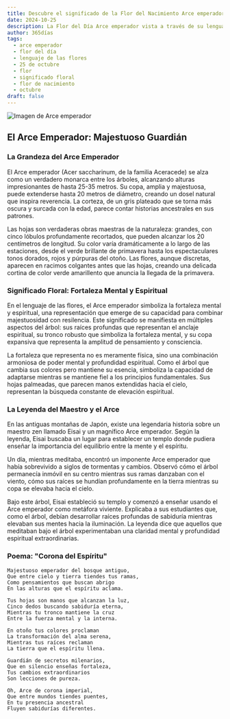 ```yaml
---
title: Descubre el significado de la Flor del Nacimiento Arce emperador del 25 de octubre
date: 2024-10-25
description: La Flor del Día Arce emperador vista a través de su lenguaje floral e historias
author: 365días
tags:
  - arce emperador
  - flor del día
  - lenguaje de las flores
  - 25 de octubre
  - flor
  - significado floral
  - flor de nacimiento
  - octubre
draft: false
---
```


![Imagen de Arce emperador](https://cdn.pixabay.com/photo/2016/12/22/03/34/red-leaves-1924443_1280.jpg#center)


## El Arce Emperador: Majestuoso Guardián

### La Grandeza del Arce Emperador

El Arce emperador (Acer saccharinum, de la familia Aceracede) se alza como un verdadero monarca entre los árboles, alcanzando alturas impresionantes de hasta 25-35 metros. Su copa, amplia y majestuosa, puede extenderse hasta 20 metros de diámetro, creando un dosel natural que inspira reverencia. La corteza, de un gris plateado que se torna más oscura y surcada con la edad, parece contar historias ancestrales en sus patrones.

Las hojas son verdaderas obras maestras de la naturaleza: grandes, con cinco lóbulos profundamente recortados, que pueden alcanzar los 20 centímetros de longitud. Su color varía dramáticamente a lo largo de las estaciones, desde el verde brillante de primavera hasta los espectaculares tonos dorados, rojos y púrpuras del otoño. Las flores, aunque discretas, aparecen en racimos colgantes antes que las hojas, creando una delicada cortina de color verde amarillento que anuncia la llegada de la primavera.

### Significado Floral: Fortaleza Mental y Espiritual

En el lenguaje de las flores, el Arce emperador simboliza la fortaleza mental y espiritual, una representación que emerge de su capacidad para combinar majestuosidad con resilencia. Este significado se manifiesta en múltiples aspectos del árbol: sus raíces profundas que representan el anclaje espiritual, su tronco robusto que simboliza la fortaleza mental, y su copa expansiva que representa la amplitud de pensamiento y consciencia.

La fortaleza que representa no es meramente física, sino una combinación armoniosa de poder mental y profundidad espiritual. Como el árbol que cambia sus colores pero mantiene su esencia, simboliza la capacidad de adaptarse mientras se mantiene fiel a los principios fundamentales. Sus hojas palmeadas, que parecen manos extendidas hacia el cielo, representan la búsqueda constante de elevación espiritual.

### La Leyenda del Maestro y el Arce

En las antiguas montañas de Japón, existe una legendaria historia sobre un maestro zen llamado Eisai y un magnífico Arce emperador. Según la leyenda, Eisai buscaba un lugar para establecer un templo donde pudiera enseñar la importancia del equilibrio entre la mente y el espíritu.

Un día, mientras meditaba, encontró un imponente Arce emperador que había sobrevivido a siglos de tormentas y cambios. Observó cómo el árbol permanecía inmóvil en su centro mientras sus ramas danzaban con el viento, cómo sus raíces se hundían profundamente en la tierra mientras su copa se elevaba hacia el cielo.

Bajo este árbol, Eisai estableció su templo y comenzó a enseñar usando el Arce emperador como metáfora viviente. Explicaba a sus estudiantes que, como el árbol, debían desarrollar raíces profundas de sabiduría mientras elevaban sus mentes hacia la iluminación. La leyenda dice que aquellos que meditaban bajo el árbol experimentaban una claridad mental y profundidad espiritual extraordinarias.

### Poema: "Corona del Espíritu"

    Majestuoso emperador del bosque antiguo,
    Que entre cielo y tierra tiendes tus ramas,
    Como pensamientos que buscan abrigo
    En las alturas que el espíritu aclama.

    Tus hojas son manos que alcanzan la luz,
    Cinco dedos buscando sabiduría eterna,
    Mientras tu tronco mantiene la cruz
    Entre la fuerza mental y la interna.

    En otoño tus colores proclaman
    La transformación del alma serena,
    Mientras tus raíces reclaman
    La tierra que el espíritu llena.

    Guardián de secretos milenarios,
    Que en silencio enseñas fortaleza,
    Tus cambios extraordinarios
    Son lecciones de pureza.

    Oh, Arce de corona imperial,
    Que entre mundos tiendes puentes,
    En tu presencia ancestral
    Fluyen sabidurías diferentes.